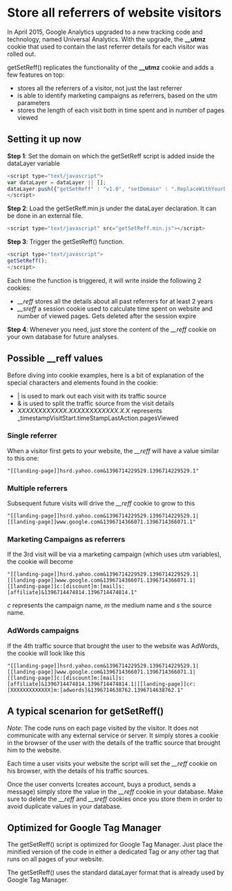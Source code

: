 Store all referrers of website visitors
===============================================

In April 2015, Google Analytics upgraded to a new tracking code and technology, named Universal Analytics. 
With the upgrade, the **__utmz** cookie that used to contain the last referrer details for each visitor was rolled out.

getSetReff() replicates the functionality of the **__utmz** cookie and adds a few features on top:
* stores all the referrers of a visitor, not just the last referrer
* is able to identify marketing campaigns as referrers, based on the utm parameters
* stores the length of each visit both in time spent and in number of pages viewed

Setting it up now 
-------------

**Step 1**:
Set the domain on which the getSetReff script is added inside the dataLayer variable
```javascript
<script type="text/javascript">
var dataLayer = dataLayer || [];
dataLayer.push({"getSetReff" : "v1.0", "setDomain" : ".ReplaceWithYourDomain.com"});
</script>
```

**Step 2**:
Load the getSetReff.min.js under the dataLayer declaration. It can be done in an external file.
```javascript
<script type="text/javascript" src="getSetReff.min.js"></script>
```

**Step 3**:
Trigger the getSetReff() function.
```javascript
<script type="text/javascript">
getSetReff();
</script>
```
Each time the function is triggered, it will write inside the following 2 cookies:
 * *__reff* stores all the details about all past referrers for at least 2 years
 * *__sreff* a session cookie used to calculate time spent on website and number of viewed pages. Gets deleted after the session expire

**Step 4**:
Whenever you need, just store the content of the *__reff* cookie on your own database for future analyses.

Possible __reff values
----------------------

Before diving into cookie examples, here is a bit of explanation of the special characters and elements found in the cookie:
* | is used to mark out each visit with its traffic source
* & is used to split the traffic source from the visit details
* _XXXXXXXXXXXX.XXXXXXXXXXXX.X.X_ represents _timestampVisitStart.timeStampLastAction.pagesViewed

### Single referrer
When a visitor first gets to your website, the *__reff* will have a value similar to this one:
```
"[[landing-page]]hsrd.yahoo.com&1396714229529.1396714229529.1"
```

### Multiple referrers
Subsequent future visits will drive the *__reff* cookie to grow to this
```
"[[landing-page]]hsrd.yahoo.com&1396714229529.1396714229529.1|[[landing-page]]www.google.com&1396714366071.1396714366071.1"
```

### Marketing Campaigns as referrers
If the 3rd visit will be via a marketing campaign (which uses utm variables), the cookie will become
```
"[[landing-page]]hsrd.yahoo.com&1396714229529.1396714229529.1|[[landing-page]]www.google.com&1396714366071.1396714366071.1|[[landing-page]]c:[discount]m:[mail]s:[affiliate]&1396714474814.1396714474814.1"
```
*c* represents the campaign name, *m* the medium name and *s* the source name.


### AdWords campaigns
If the 4th traffic source that brought the user to the website was AdWords, the cookie will look like this
```
"[[landing-page]]hsrd.yahoo.com&1396714229529.1396714229529.1|[[landing-page]]www.google.com&1396714366071.1396714366071.1|[[landing-page]]c:[discount]m:[mail]s:[affiliate]&1396714474814.1396714474814.1|[[landing-page]]cr:[XXXXXXXXXXXXX]m:[adwords]&1396714638762.1396714638762.1"
```


A typical scenarion for getSetReff()
------------------------------------

_Note_: The code runs on each page visited by the visitor. It does not communicate with any external service or server.
It simply stores a cookie in the browser of the user with the details of the traffic source that brought him to the website.

Each time a user visits your website the script will set the *__reff* cookie on his browser, with the details of his traffic sources.

Once the user converts (creates account, buys a product, sends a message) simply store the value in the *__reff* cookie in your database. Make sure to delete the *__reff* and *__sreff* cookies once you store them in order to avoid duplicate values in your database.


Optimized for Google Tag Manager
--------------------------------

The getSetReff() script is optimized for Google Tag Manager. Just place the minified version of the code in either a dedicated Tag or any other tag that runs on all pages of your website.

The getSetReff() uses the standard dataLayer format that is already used by Google Tag Manager.



